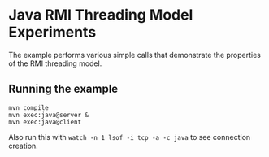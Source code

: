 # Java RMI Threading Model Experiments

The example performs various simple calls that demonstrate the properties of the RMI threading model.

## Running the example

```shell
mvn compile
mvn exec:java@server &
mvn exec:java@client
```

Also run this with `watch -n 1 lsof -i tcp -a -c java` to see connection creation.
